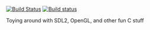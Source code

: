 [![Build Status](https://img.shields.io/travis/Skyb0rg007/Engine/master.svg?logo=travis&label=Linux%20/%20OSX)](https://travis-ci.org/Skyb0rg007/Engine)
[![Build status](https://img.shields.io/appveyor/ci/Skyb0rg007/Engine/master.svg?logo=appveyor&label=Windows)](https://ci.appveyor.com/project/Skyb0rg007/engine)

Toying around with SDL2, OpenGL, and other fun C stuff

